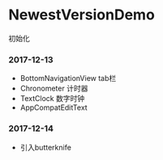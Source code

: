 # NewestVersionDemo
初始化

### 2017-12-13
- BottomNavigationView tab栏
- Chronometer 计时器
- TextClock 数字时钟
- AppCompatEditText

### 2017-12-14
- 引入butterknife
